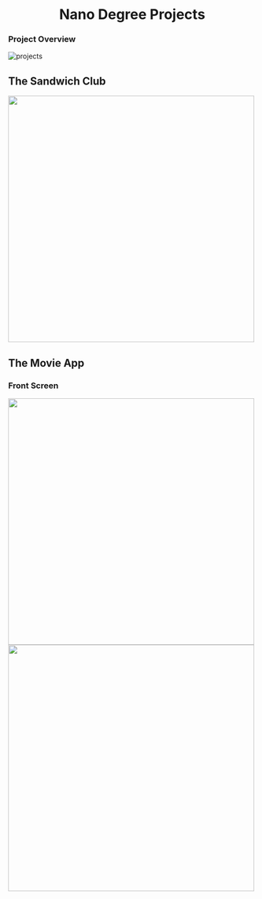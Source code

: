 <h1 align="center">Nano Degree Projects </h1>

### Project Overview
![projects](https://user-images.githubusercontent.com/11560987/39330794-5bdd1b4c-4968-11e8-9271-631b147ec403.PNG)

## The Sandwich Club
<img src='https://user-images.githubusercontent.com/11560987/41324819-7b0a4eca-6e7c-11e8-96c4-1e02742f5f37.jpeg'  width='500' />

## The Movie App

### Front Screen
<img src='https://user-images.githubusercontent.com/11560987/41365655-9741984a-6eff-11e8-879d-83311a7d064d.jpg'  width='500' />
<img src='https://user-images.githubusercontent.com/11560987/41365587-6216b5ce-6eff-11e8-9fed-c8418aa26bed.jpg'  width='500' />






